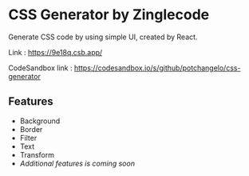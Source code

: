 # CSS Generator by Zinglecode

Generate CSS code by using simple UI, created by React.

Link : https://9e18q.csb.app/

CodeSandbox link : https://codesandbox.io/s/github/potchangelo/css-generator

## Features
- Background
- Border
- Filter
- Text
- Transform
- _Additional features is coming soon_

